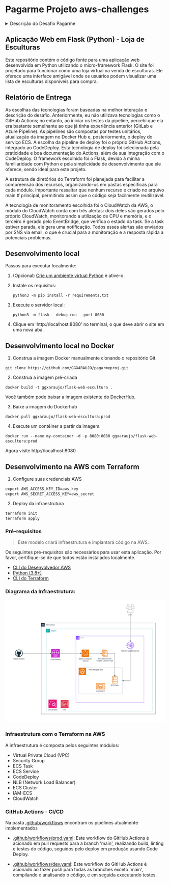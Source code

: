 # Pagarme Projeto aws-challenges
<details>
  <summary>Descrição do Desafio Pagarme</summary>

## Introducao
[Keep it simple](https://pt.wikipedia.org/wiki/Princ%C3%ADpio_KISS), entendemos que você possui suas prioridades e nossa proposta com esse desafio é ter uma idéia de como você faz seus códigos, toma suas decisões arquiteturais e o seu conhecimento geral sobre os assuntos abordados.

Seu desafio precisa estar versionado no Github, em um repositório público ou privado (vamos te passar usuários do Github para compartilhar a solução se for a sua preferência).

A documentação é primordial e vamos nos guiar por ela, então documente os passos no README do projeto ;-)

A aplicação deve ser fácil de ser executada localmente
Não tem problema se você não conseguir finalizar tudo! Não deixe de enviar seu desafio por isso!

Temos alguns entregáveis que vão nos ajudar a entender em que ponto você está tecnicamente. Será muito legal se você nos mandar ao menos o entregável 1 completo, mas se isso não for possível, não deixe de mandar o case até onde conseguiu, queremos ver o seu código e a sua linha de raciocínio, avaliamos tudo ;-)
Temos um entregável que chamamos de **plus**, e será muito legal se você chegar até lá \o/

## Entregável 1

- Desenvolver uma API na linguagem de sua preferência sem se preocupar com camada de persistência.
- Um Dockerfile para essa API para conseguirmos subí-la localmente.
- Uma pipeline de CI para essa API utilizando Github Actions ou algum outro de sua preferência.
- Subir a aplicação na AWS (provavelmente você terá que assinar uma conta free tier ou se aproveitar de limites gratuitos oferecidos pelo cloud provider).
- Criar o terraform para sua aplicação
- Criar a pipeline de CD para essa API utilizando tecnologia de sua preferência
- Criar um relatório da entrega sobre o motivo da escolha de determinada tecnologia

> **Warning**
>: Apesar de sua simplicidade, trate a aplicação como algo que fosse ser usado no mundo real. Não deve haver duplicidade de dados, por exemplo. A API deve retornar os dados de forma correta e consistente. Mesmo as coisas simples precisam de atenção e qualidade 💚


## Entregável 2
 - Configurar o monitoramento da aplicação utilizando a tecnologia que preferir, definindo alertas importantes
 - Torne sua aplicação clusterizada
 - Disponha do monitoramento do cluster


## Plus ##

Configure o deploy utilizando uma tecnologia provida pela AWS


## Tecnologias que usamos e voce pode se inspirar
Aqui dentro do time temos algumas tecnologias que usamos no dia-a-dia e gostaríamos de validar seu conhecimento nas mesmas, sendo elas:
 - [ ] Terraform
 - [ ] Git
 - [ ] Github Actions
 - [ ] AWS ECS
 - [ ] AWS EKS
 - [ ] Golang
 - [ ] CodeDeploy
 - [ ] Cloudwatch

Estas são as tecnologias que usamos, mas sinta-se a vontade para trazer quaisquer nova tecnologia que julgar pertinente para o case apresentado, estamos de braços abertos a novos conhecimentos 💚

</details>

## Aplicação Web em Flask (Python) - Loja de Esculturas

Este repositório contém o código fonte para uma aplicação web desenvolvida em Python utilizando o micro-framework Flask. O site foi projetado para funcionar como uma loja virtual na venda de esculturas. Ele oferece uma interface amigável onde os usuários podem visualizar uma lista de esculturas disponíveis para compra.

## Relatório de Entrega
As escolhas das tecnologias foram baseadas na melhor interação e descrição do desafio. Anteriormente, eu não utilizava tecnologias como o GitHub Actions; no entanto, ao iniciar os testes da pipeline, percebi que ela era bastante semelhante ao que já tinha experiência anterior (GitLab e Azure Pipeline). As pipelines são compostas por testes unitários, atualização da imagem no Docker Hub e, posteriormente, o deploy do serviço ECS. A escolha da pipeline de deploy foi o próprio GitHub Actions, integrado ao CodeDeploy. Esta tecnologia de deploy foi selecionada pela praticidade e boa documentação do Actions, além de sua integração com o CodeDeploy. O framework escolhido foi o Flask, devido à minha familiaridade com Python e pela simplicidade de desenvolvimento que ele oferece, sendo ideal para este projeto.

A estrutura de diretórios do Terraform foi planejada para facilitar a compreensão dos recursos, organizando-os em pastas específicas para cada módulo. Importante ressaltar que nenhum recurso é criado no arquivo main.tf principal, permitindo assim que o código seja facilmente reutilizável.

A tecnologia de monitoramento escolhida foi o CloudWatch da AWS, o módulo do CloudWatch conta com três alertas: dois deles são gerados pelo próprio CloudWatch, monitorando a utilização de CPU e memória, e o terceiro é gerado pelo EventBridge, que verifica o estado da task. Se a task estiver parada, ele gera uma notificação. Todos esses alertas são enviados por SNS via email, o que é crucial para a monitoração e a resposta rápida a potenciais problemas.

## Desenvolvimento local

Passos para executar localmente:

1. (Opcional) [Crie um ambiente virtual Python](https://docs.python.org/3/tutorial/venv.html#creating-virtual-environments) e ative-o.

1. Instale os requisitos:

    ```shell
    python3 -m pip install -r requirements.txt
    ```

1. Execute o servidor local:

    ```shell
    python3 -m flask --debug run --port 8080
    ```

1. Clique em 'http://localhost:8080' no terminal, o que deve abrir o site em uma nova aba.

## Desenvolvimento local no Docker

1. Construa a imagem Docker manualmente clonando o repositório Git.

  ```shell
  git clone https://github.com/GGXARAUJO/pagarmeproj.git
  ```

2. Construa a imagem pré-criada

```shell
docker build -t ggxaraujo/flask-web-escultura .
```

Você também pode baixar a imagem existente do [DockerHub](https://hub.docker.com/r/ggxaraujo/flask-web-escultura).

3. Baixe a imagem do Dockerhub

  ```shell
  docker pull ggxaraujo/flask-web-escultura:prod
  ```

4. Execute um contêiner a partir da imagem.

  ```shell
  docker run --name my-container -d -p 8080:8080 ggxaraujo/flask-web-escultura:prod
  ```

Agora visite http://localhost:8080

## Desenvolvimento na AWS com Terraform

1. Configure suas credenciais AWS

```shell
export AWS_ACCESS_KEY_ID=aws_key
export AWS_SECRET_ACCESS_KEY=aws_secret
 ```

2. Deploy da infraestrutura
   
```shell
terraform init 
terraform apply
  ```
    
### Pré-requisitos

> Este modelo criará infraestrutura e implantará código na AWS.

Os seguintes pré-requisitos são necessários para usar esta aplicação. Por favor, certifique-se de que todos estão instalados localmente.

- [CLI do Desenvolvedor AWS](https://docs.aws.amazon.com/pt_br/cli/latest/userguide/getting-started-install.html)
- [Python (3.8+)](https://www.python.org/downloads/)
- [CLI do Terraform](https://developer.hashicorp.com/terraform/tutorials/aws-get-started/install-cli#install-terraform)


### Diagrama da Infraestrutura:

![cloud infrastructure design](./assets/diagram.png)

### Infraestrutura com o Terraform na AWS
A infraestrutura é composta pelos seguintes módulos:

- Virtual Private Cloud (VPC)
- Security Group
- ECS Task
- ECS Service
- CodeDeploy
- NLB (Network Load Balancer)
- ECS Cluster
- IAM-ECS
- CloudWatch

### GitHub Actions - CI/CD

Na pasta [.github/workflows](https://github.com/GGXARAUJO/pagarmeproj/blob/main/.github/workflows) encontram os pipelines atualmente implementados

- [.github/workflows/prod.yaml](https://github.com/GGXARAUJO/pagarmeproj/blob/main/.github/workflows/prod.yml): Este workflow do GitHub Actions é acionado em pull requests para a branch 'main', realizando build, linting e testes do código, seguidos pelo deploy em produção usando Code Deploy.
    
- [.github/workflows/dev.yaml](https://github.com/GGXARAUJO/pagarmeproj/blob/main/.github/workflows/dev.yml): Este workflow do GitHub Actions é acionado ao fazer push para todas as branches exceto 'main', compilando e analisando o código, e em seguida executando testes.
